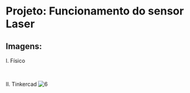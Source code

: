 # Projeto: Funcionamento do sensor Laser

## Imagens:
I. Físico

&nbsp;

II. Tinkercad
![6](https://user-images.githubusercontent.com/54013675/217382751-c8652bec-9465-416c-a22e-e90453dfdb9e.png)
